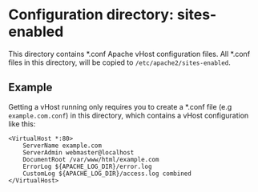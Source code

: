 # Configuration directory: sites-enabled
This directory contains *.conf Apache vHost configuration files. All *.conf files in this directory, will be copied to `/etc/apache2/sites-enabled`.

## Example
Getting a vHost running only requires you to create a *.conf file (e.g `example.com.conf`) in this directory, which contains a vHost configuration like this:

```
<VirtualHost *:80>
    ServerName example.com
    ServerAdmin webmaster@localhost
    DocumentRoot /var/www/html/example.com
    ErrorLog ${APACHE_LOG_DIR}/error.log
    CustomLog ${APACHE_LOG_DIR}/access.log combined
</VirtualHost>
```